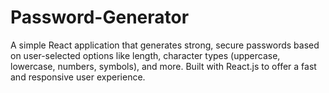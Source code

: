 # Password-Generator
A simple React application that generates strong, secure passwords based on user-selected options like length, character types (uppercase, lowercase, numbers, symbols), and more. Built with React.js to offer a fast and responsive user experience.
